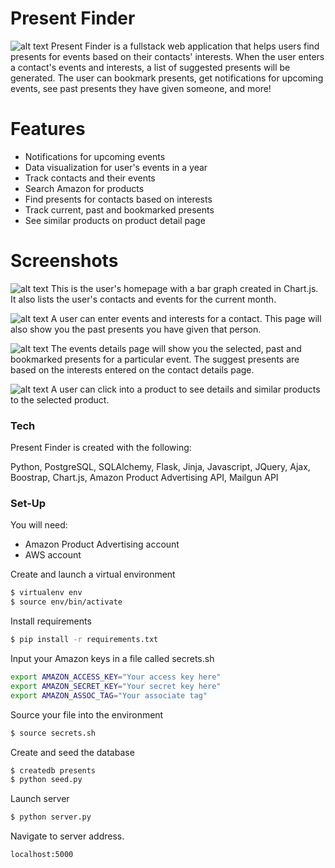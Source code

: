 # Present Finder

![alt text](https://i.imgur.com/c4Ihhdc.png "Present Finder")
Present Finder is a fullstack web application that helps users find presents for events based on their contacts' interests. When the user enters a contact's events and interests, a list of suggested presents will be generated. The user can bookmark presents, get notifications for upcoming events, see past presents they have given someone, and more!


# Features

  - Notifications for upcoming events
  - Data visualization for user's events in a year
  - Track contacts and their events
  - Search Amazon for products
  - Find presents for contacts based on interests
  - Track current, past and bookmarked presents
  - See similar products on product detail page
  
# Screenshots

![alt text](https://i.imgur.com/fzabkkr.png "User Homepage")
This is the user's homepage with a bar graph created in Chart.js. It also lists the user's contacts and events for the current month.

![alt text](https://i.imgur.com/vyEqCPL.png "Contact Details Page")
A user can enter events and interests for a contact. This page will also show you the past presents you have given that person.

![alt text](https://i.imgur.com/WbTbCis.jpg "Event Details Page")
The events details page will show you the selected, past and bookmarked presents for a particular event. The suggest presents are based on the interests entered on the contact details page.

![alt text](https://i.imgur.com/DEyAOpo.png "Product Details Page")
A user can click into a product to see details and similar products to the selected product.

### Tech

Present Finder is created with the following:

Python, PostgreSQL, SQLAlchemy, Flask, Jinja, Javascript, JQuery, Ajax, Boostrap, Chart.js, Amazon Product Advertising API, Mailgun API


### Set-Up
You will need:
- Amazon Product Advertising account
- AWS account

Create and launch a virtual environment
```sh
$ virtualenv env
$ source env/bin/activate
```
Install requirements
```sh
$ pip install -r requirements.txt
```
Input your Amazon keys in a file called secrets.sh
```sh
export AMAZON_ACCESS_KEY="Your access key here"
export AMAZON_SECRET_KEY="Your secret key here"
export AMAZON_ASSOC_TAG="Your associate tag"
```

Source your file into the environment
```sh
$ source secrets.sh
```
Create and seed the database
```sh
$ createdb presents
$ python seed.py
```
Launch server
```sh
$ python server.py
```
Navigate to server address.
```sh
localhost:5000
```
